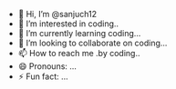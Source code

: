 - 👋 Hi, I’m @sanjuch12
- 👀 I’m interested in coding..
- 🌱 I’m currently learning coding...
- 💞️ I’m looking to collaborate on coding...
- 📫 How to reach me .by coding..
- 😄 Pronouns: ...
- ⚡ Fun fact: ...

<!---
sanjuch12/sanjuch12 is a ✨ special ✨ repository because its `README.md` (this file) appears on your GitHub profile.
You can click the Preview link to take a look at your changes.
--->
